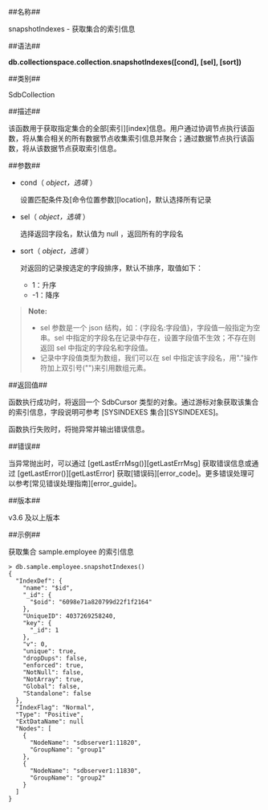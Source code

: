 ##名称##

snapshotIndexes - 获取集合的索引信息

##语法##

**db.collectionspace.collection.snapshotIndexes([cond], [sel], [sort])**

##类别##

SdbCollection

##描述##

该函数用于获取指定集合的全部[索引][index]信息。用户通过协调节点执行该函数，将从集合相关的所有数据节点收集索引信息并聚合；通过数据节点执行该函数，将从该数据节点获取索引信息。

##参数##

- cond（ *object，选填* ）
 
    设置匹配条件及[命令位置参数][location]，默认选择所有记录

- sel（ *object，选填* ）
 
    选择返回字段名，默认值为 null ，返回所有的字段名

- sort（ *object，选填* ）
 
    对返回的记录按选定的字段排序，默认不排序，取值如下：
    
    - 1：升序
    - -1：降序

> **Note:**
>
> - sel 参数是一个 json 结构，如：{字段名:字段值}，字段值一般指定为空串。sel 中指定的字段名在记录中存在，设置字段值不生效；不存在则返回 sel 中指定的字段名和字段值。
> - 记录中字段值类型为数组，我们可以在 sel 中指定该字段名，用"."操作符加上双引号("")来引用数组元素。

##返回值##

函数执行成功时，将返回一个 SdbCursor 类型的对象。通过游标对象获取该集合的索引信息，字段说明可参考 [SYSINDEXES 集合][SYSINDEXES]。

函数执行失败时，将抛异常并输出错误信息。

##错误##

当异常抛出时，可以通过 [getLastErrMsg()][getLastErrMsg] 获取错误信息或通过 [getLastError()][getLastError] 获取[错误码][error_code]。更多错误处理可以参考[常见错误处理指南][error_guide]。

##版本##

v3.6 及以上版本

##示例##

获取集合 sample.employee 的索引信息

```lang-javascript
> db.sample.employee.snapshotIndexes()
{
  "IndexDef": {
    "name": "$id",
    "_id": {
      "$oid": "6098e71a820799d22f1f2164"
    },
    "UniqueID": 4037269258240,
    "key": {
      "_id": 1
    },
    "v": 0,
    "unique": true,
    "dropDups": false,
    "enforced": true,
    "NotNull": false,
    "NotArray": true,
    "Global": false,
    "Standalone": false
  },
  "IndexFlag": "Normal",
  "Type": "Positive",
  "ExtDataName": null
  "Nodes": [
    {
      "NodeName": "sdbserver1:11820",
      "GroupName": "group1"
    },
    {
      "NodeName": "sdbserver1:11830",
      "GroupName": "group2"
    }
  ]
}
```

[^_^]:
     本文使用的所有引用及链接
[index]:manual/Distributed_Engine/Architecture/Data_Model/index.md
[getLastErrMsg]:manual/Manual/Sequoiadb_Command/Global/getLastErrMsg.md
[getLastError]:manual/Manual/Sequoiadb_Command/Global/getLastError.md
[error_guide]:manual/FAQ/faq_sdb.md
[SYSINDEXES]:manual/Manual/Catalog_Table/SYSINDEXES.md
[location]:manual/Manual/Sequoiadb_Command/location.md
[error_code]:manual/Manual/Sequoiadb_error_code.md